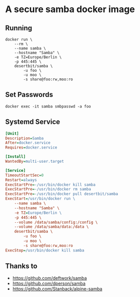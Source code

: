 # A secure samba docker image
## Running
```
docker run \
    --rm \
    --name samba \
    --hostname "Samba" \
    -e TZ=Europe/Berlin \
    -p 445:445 \
    desertbit/samba \
        -u foo \
        -u moo \
        -s share@foo:rw,moo:ro
```

## Set Passwords
```
docker exec -it samba smbpasswd -a foo
```

## Systemd Service
```ini
[Unit]
Description=Samba
After=docker.service
Requires=docker.service

[Install]
WantedBy=multi-user.target

[Service]
TimeoutStartSec=0
Restart=always
ExecStartPre=-/usr/bin/docker kill samba
ExecStartPre=-/usr/bin/docker rm samba
ExecStartPre=-/usr/bin/docker pull desertbit/samba
ExecStart=/usr/bin/docker run \
    --name samba \
    --hostname "Samba" \
    -e TZ=Europe/Berlin \
    -p 445:445 \
    --volume /data/samba/config:/config \
    --volume /data/samba/data:/data \
    desertbit/samba \
        -u foo \
        -u moo \
        -s share@foo:rw,moo:ro
ExecStop=/usr/bin/docker kill samba
```

## Thanks to
- https://github.com/deftwork/samba
- https://github.com/dperson/samba
- https://github.com/Stanback/alpine-samba
